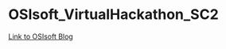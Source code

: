 # OSIsoft_VirtualHackathon_SC2

[Link to OSIsoft Blog](https://pisquare.osisoft.com/people/tim.maclaren/blog/2017/03/12/hackathon-servelec-group-team-2)
